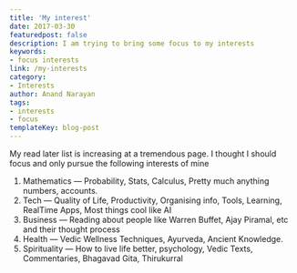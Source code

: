 ```yaml
---
title: 'My interest'
date: 2017-03-30
featuredpost: false
description: I am trying to bring some focus to my interests
keywords:
- focus interests
link: /my-interests
category:
- Interests
author: Anand Narayan
tags:
- interests
- focus
templateKey: blog-post
---
```


My read later list is increasing at a tremendous page. I thought I should focus and only pursue the following interests of mine

1. Mathematics — Probability, Stats, Calculus, Pretty much anything numbers, accounts.
2. Tech — Quality of Life, Productivity, Organising info, Tools, Learning, RealTime Apps, Most things cool like AI
3. Business — Reading about people like Warren Buffet, Ajay Piramal, etc and their thought process
4. Health — Vedic Wellness Techniques, Ayurveda, Ancient Knowledge.
5. Spirituality — How to live life better, psychology, Vedic Texts, Commentaries, Bhagavad Gita, Thirukurral